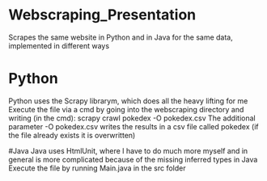 # Webscraping_Presentation

Scrapes the same website in Python and in Java for the same data, implemented in different ways

# Python
Python uses the Scrapy librarym, which does all the heavy lifting for me
Execute the file via a cmd by going into the webscraping directory and writing (in the cmd): scrapy crawl pokedex -O pokedex.csv
The additional parameter -O pokedex.csv writes the results in a csv file called pokedex (if the file already exists it is overwritten)

#Java
Java uses HtmlUnit, where I have to do much more myself and in general is more complicated because of the missing inferred types in Java
Execute the file by running Main.java in the src folder
